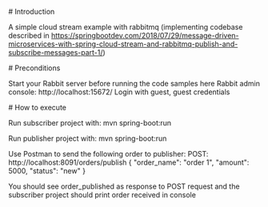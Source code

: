 
# Introduction

A simple cloud stream example with rabbitmq (implementing codebase described in https://springbootdev.com/2018/07/29/message-driven-microservices-with-spring-cloud-stream-and-rabbitmq-publish-and-subscribe-messages-part-1/)


# Preconditions

Start your Rabbit server before running the code samples here
Rabbit admin console: http://localhost:15672/
Login with guest, guest credentials

# How to execute

Run subscriber project with:
mvn spring-boot:run

Run publisher project with:
mvn spring-boot:run


Use Postman to send the following order to publisher:
POST: http://localhost:8091/orders/publish
{
	"order_name": "order 1",
	"amount": 5000,
	"status": "new"
}

You should see order_published as response to POST request and the subscriber project should print order received in console